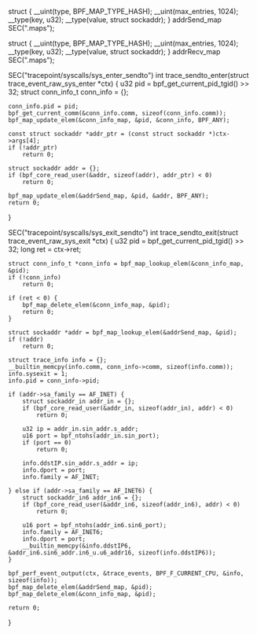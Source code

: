 struct {
    __uint(type, BPF_MAP_TYPE_HASH);
    __uint(max_entries, 1024);
    __type(key, u32);
    __type(value, struct sockaddr);
} addrSend_map SEC(".maps");

struct {
    __uint(type, BPF_MAP_TYPE_HASH);
    __uint(max_entries, 1024);
    __type(key, u32);
    __type(value, struct sockaddr);
} addrRecv_map SEC(".maps");


SEC("tracepoint/syscalls/sys_enter_sendto")
int trace_sendto_enter(struct trace_event_raw_sys_enter *ctx) {
    u32 pid = bpf_get_current_pid_tgid() >> 32;
    struct conn_info_t conn_info = {};

    conn_info.pid = pid;
    bpf_get_current_comm(&conn_info.comm, sizeof(conn_info.comm));
    bpf_map_update_elem(&conn_info_map, &pid, &conn_info, BPF_ANY);

    const struct sockaddr *addr_ptr = (const struct sockaddr *)ctx->args[4];
    if (!addr_ptr)
        return 0;

    struct sockaddr addr = {};
    if (bpf_core_read_user(&addr, sizeof(addr), addr_ptr) < 0)
        return 0;

    bpf_map_update_elem(&addrSend_map, &pid, &addr, BPF_ANY);
    return 0;
}


SEC("tracepoint/syscalls/sys_exit_sendto")
int trace_sendto_exit(struct trace_event_raw_sys_exit *ctx) {
    u32 pid = bpf_get_current_pid_tgid() >> 32;
    long ret = ctx->ret;

    struct conn_info_t *conn_info = bpf_map_lookup_elem(&conn_info_map, &pid);
    if (!conn_info)
        return 0;

    if (ret < 0) {
        bpf_map_delete_elem(&conn_info_map, &pid);
        return 0;
    }

    struct sockaddr *addr = bpf_map_lookup_elem(&addrSend_map, &pid);
    if (!addr)
        return 0;

    struct trace_info info = {};
    __builtin_memcpy(info.comm, conn_info->comm, sizeof(info.comm));
    info.sysexit = 1;
    info.pid = conn_info->pid;

    if (addr->sa_family == AF_INET) {
        struct sockaddr_in addr_in = {};
        if (bpf_core_read_user(&addr_in, sizeof(addr_in), addr) < 0)
            return 0;

        u32 ip = addr_in.sin_addr.s_addr;
        u16 port = bpf_ntohs(addr_in.sin_port);
        if (port == 0)
            return 0;

        info.ddstIP.sin_addr.s_addr = ip;
        info.dport = port;
        info.family = AF_INET;

    } else if (addr->sa_family == AF_INET6) {
        struct sockaddr_in6 addr_in6 = {};
        if (bpf_core_read_user(&addr_in6, sizeof(addr_in6), addr) < 0)
            return 0;

        u16 port = bpf_ntohs(addr_in6.sin6_port);
        info.family = AF_INET6;
        info.dport = port;
        __builtin_memcpy(&info.ddstIP6, &addr_in6.sin6_addr.in6_u.u6_addr16, sizeof(info.ddstIP6));
    }

    bpf_perf_event_output(ctx, &trace_events, BPF_F_CURRENT_CPU, &info, sizeof(info));
    bpf_map_delete_elem(&addrSend_map, &pid);
    bpf_map_delete_elem(&conn_info_map, &pid);

    return 0;
}












